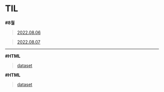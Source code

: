 # TIL

**\#8월**

> [2022.08.06](https://github.com/SugarSyrup/TIL/blob/main/2022.08/06.md)

> [2022.08.07](https://github.com/SugarSyrup/TIL/blob/main/2022.08/07.md)

<hr>

**\#HTML**

> [dataset](https://github.com/SugarSyrup/TIL/blob/main/HTML/dataset.md)

**\#HTML**

> [dataset](https://github.com/SugarSyrup/TIL/blob/main/Node%20Packages/express-flash.md)
